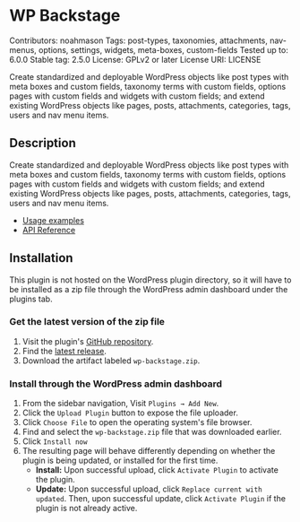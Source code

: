 # WP Backstage

Contributors: noahmason
Tags: post-types, taxonomies, attachments, nav-menus, options, settings, widgets, meta-boxes, custom-fields
Tested up to: 6.0.0
Stable tag: 2.5.0
License: GPLv2 or later
License URI: LICENSE
 
Create standardized and deployable WordPress objects like post types with meta boxes and custom fields, taxonomy terms with custom fields, options pages with custom fields and widgets with custom fields; and extend existing WordPress objects like pages, posts, attachments, categories, tags, users and nav menu items.

## Description

Create standardized and deployable WordPress objects like post types with meta boxes and custom fields, taxonomy terms with custom fields, options pages with custom fields and widgets with custom fields; and extend existing WordPress objects like pages, posts, attachments, categories, tags, users and nav menu items.

- [Usage examples](https://github.com/dreamsicle-io/wp-backstage/blob/master/examples/tests.php)
- [API Reference](https://wpbackstage.dreamsicle.io/reference/)

## Installation

This plugin is not hosted on the WordPress plugin directory, so it will have to be installed as a zip file through the WordPress admin dashboard under the plugins tab.

### Get the latest version of the zip file

1. Visit the plugin's [GitHub repository](https://github.com/dreamsicle-io/wp-backstage).
2. Find the [latest release](https://github.com/dreamsicle-io/wp-backstage/releases).
3. Download the artifact labeled `wp-backstage.zip`.

### Install through the WordPress admin dashboard

1. From the sidebar navigation, Visit `Plugins → Add New`.
2. Click the `Upload Plugin` button to expose the file uploader.
3. Click `Choose File` to open the operating system's file browser.
4. Find and select the `wp-backstage.zip` file that was downloaded earlier.
5. Click `Install now`
6. The resulting page will behave differently depending on whether the plugin is being updated, or installed for the first time.
	- **Install:** Upon successful upload, click `Activate Plugin` to activate the plugin.
	- **Update:** Upon successful upload, click `Replace current with updated`. Then, upon successful update, click `Activate Plugin` if the plugin is not already active.
